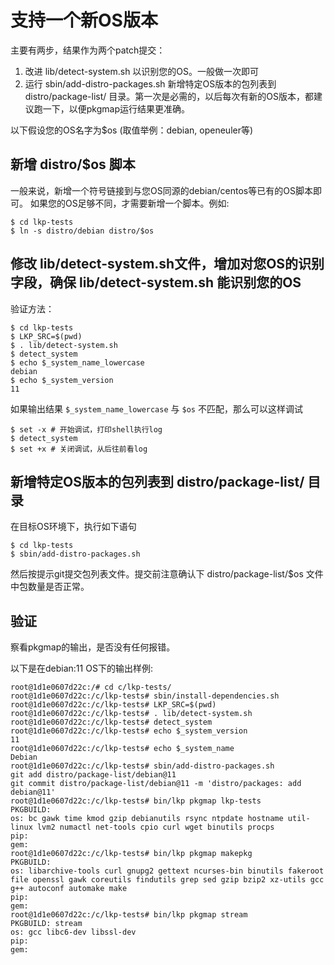 # 支持一个新OS版本

主要有两步，结果作为两个patch提交：
1) 改进 lib/detect-system.sh 以识别您的OS。一般做一次即可
2) 运行 sbin/add-distro-packages.sh 新增特定OS版本的包列表到 distro/package-list/ 目录。第一次是必需的，以后每次有新的OS版本，都建议跑一下，以便pkgmap运行结果更准确。

以下假设您的OS名字为$os (取值举例：debian, openeuler等)

## 新增 distro/$os 脚本

一般来说，新增一个符号链接到与您OS同源的debian/centos等已有的OS脚本即可。
如果您的OS足够不同，才需要新增一个脚本。例如:

	$ cd lkp-tests
	$ ln -s distro/debian distro/$os

## 修改 lib/detect-system.sh文件，增加对您OS的识别字段，确保 lib/detect-system.sh 能识别您的OS

验证方法：

	$ cd lkp-tests
	$ LKP_SRC=$(pwd)
	$ . lib/detect-system.sh
	$ detect_system
	$ echo $_system_name_lowercase
	debian
	$ echo $_system_version
	11

如果输出结果 `$_system_name_lowercase` 与 `$os` 不匹配，那么可以这样调试

	$ set -x # 开始调试，打印shell执行log
	$ detect_system
	$ set +x # 关闭调试，从后往前看log

## 新增特定OS版本的包列表到 distro/package-list/ 目录

在目标OS环境下，执行如下语句

	$ cd lkp-tests
	$ sbin/add-distro-packages.sh

然后按提示git提交包列表文件。提交前注意确认下 distro/package-list/$os 文件中包数量是否正常。

## 验证

察看pkgmap的输出，是否没有任何报错。

以下是在debian:11 OS下的输出样例:

	root@1d1e0607d22c:/# cd c/lkp-tests/
	root@1d1e0607d22c:/c/lkp-tests# sbin/install-dependencies.sh
	root@1d1e0607d22c:/c/lkp-tests# LKP_SRC=$(pwd)
	root@1d1e0607d22c:/c/lkp-tests# . lib/detect-system.sh
	root@1d1e0607d22c:/c/lkp-tests# detect_system
	root@1d1e0607d22c:/c/lkp-tests# echo $_system_version
	11
	root@1d1e0607d22c:/c/lkp-tests# echo $_system_name
	Debian
	root@1d1e0607d22c:/c/lkp-tests# sbin/add-distro-packages.sh
	git add distro/package-list/debian@11
	git commit distro/package-list/debian@11 -m 'distro/packages: add debian@11'
	root@1d1e0607d22c:/c/lkp-tests# bin/lkp pkgmap lkp-tests
	PKGBUILD:
	os: bc gawk time kmod gzip debianutils rsync ntpdate hostname util-linux lvm2 numactl net-tools cpio curl wget binutils procps
	pip:
	gem:
	root@1d1e0607d22c:/c/lkp-tests# bin/lkp pkgmap makepkg
	PKGBUILD:
	os: libarchive-tools curl gnupg2 gettext ncurses-bin binutils fakeroot file openssl gawk coreutils findutils grep sed gzip bzip2 xz-utils gcc g++ autoconf automake make
	pip:
	gem:
	root@1d1e0607d22c:/c/lkp-tests# bin/lkp pkgmap stream
	PKGBUILD: stream
	os: gcc libc6-dev libssl-dev
	pip:
	gem:

